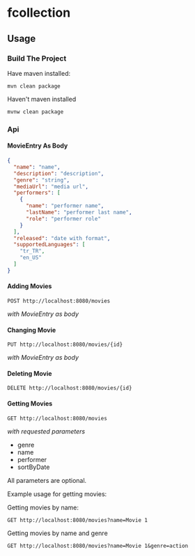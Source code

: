 # fcollection

## Usage

### Build The Project

Have maven installed:

`mvn clean package`

Haven't maven installed

`mvnw clean package`

### Api

#### MovieEntry As Body

```json
{
  "name": "name",
  "description": "description",
  "genre": "string",
  "mediaUrl": "media url",
  "performers": [
    {
      "name": "performer name",
      "lastName": "performer last name",
      "role": "performer role"
    }
  ],
  "released": "date with format",
  "supportedLanguages": [
    "tr_TR",
    "en_US"
  ]
}
```

#### Adding Movies

`POST http://localhost:8080/movies `

_with MovieEntry as body_

#### Changing Movie

`PUT http://localhost:8080/movies/{id}`

_with MovieEntry as body_

#### Deleting Movie

`DELETE http://localhost:8080/movies/{id}`

#### Getting Movies

`GET http://localhost:8080/movies`

_with requested parameters_
- genre
- name
- performer
- sortByDate

All parameters are optional.

Example usage for getting movies:

Getting movies by name:

`GET http://localhost:8080/movies?name=Movie 1`

Getting movies by name and genre

`GET http://localhost:8080/movies?name=Movie 1&genre=action`
